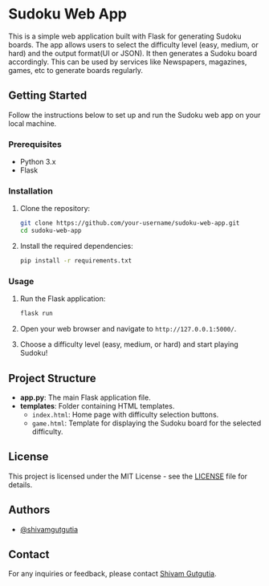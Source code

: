 # Sudoku Web App

This is a simple web application built with Flask for generating Sudoku boards. The app allows users to select the difficulty level (easy, medium, or hard) and the output format(UI or JSON). It then generates a Sudoku board accordingly. This can be used by services like Newspapers, magazines, games, etc to generate boards regularly.

## Getting Started

Follow the instructions below to set up and run the Sudoku web app on your local machine.

### Prerequisites

- Python 3.x
- Flask

### Installation

1. Clone the repository:

    ```bash
    git clone https://github.com/your-username/sudoku-web-app.git
    cd sudoku-web-app
    ```

2. Install the required dependencies:

    ```bash
    pip install -r requirements.txt
    ```

### Usage

1. Run the Flask application:

    ```bash
    flask run
    ```

2. Open your web browser and navigate to `http://127.0.0.1:5000/`.

3. Choose a difficulty level (easy, medium, or hard) and start playing Sudoku!

## Project Structure

- **app.py**: The main Flask application file.
- **templates**: Folder containing HTML templates.
    - `index.html`: Home page with difficulty selection buttons.
    - `game.html`: Template for displaying the Sudoku board for the selected difficulty.

## License

This project is licensed under the MIT License - see the [LICENSE](LICENSE) file for details.

## Authors

- [@shivamgutgutia](https://www.github.com/shivamgutgutia)

## Contact

For any inquiries or feedback, please contact [Shivam Gutgutia](mailto:shivamgutgutia159@gmail.com).


